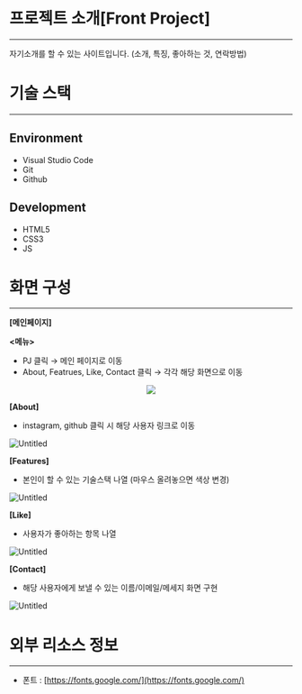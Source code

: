# 프로젝트 소개[Front Project]

---

자기소개를 할 수 있는 사이트입니다. (소개, 특징, 좋아하는 것, 연락방법)

# 기술 스택

---

## Environment

- Visual Studio Code
- Git
- Github

## Development

- HTML5
- CSS3
- JS

# 화면 구성

---

**[메인페이지]**

 **<메뉴>**

- PJ 클릭 → 메인 페이지로 이동
- About, Featrues, Like, Contact 클릭 → 각각 해당 화면으로 이동

<p align="center">
  <img src="![Untitled](https://prod-files-secure.s3.us-west-2.amazonaws.com/13e796d8-d656-46ea-ba26-4c57f70dd942/42db89d2-83e3-49c3-af00-f1258a7e3d49/Untitled.png)">
</p>

**[About]**

- instagram, github 클릭 시 해당 사용자 링크로 이동

![Untitled](https://prod-files-secure.s3.us-west-2.amazonaws.com/13e796d8-d656-46ea-ba26-4c57f70dd942/052cdd01-42b8-4498-b939-d922cd6b8700/Untitled.png)

**[Features]**

- 본인이 할 수 있는 기술스택 나열 (마우스 올려놓으면 색상 변경)

![Untitled](https://prod-files-secure.s3.us-west-2.amazonaws.com/13e796d8-d656-46ea-ba26-4c57f70dd942/670071aa-b955-471d-8e0e-2c6f9975ea42/Untitled.png)

**[Like]**

- 사용자가 좋아하는 항목 나열

![Untitled](https://prod-files-secure.s3.us-west-2.amazonaws.com/13e796d8-d656-46ea-ba26-4c57f70dd942/f4db69cb-1422-4467-b3e8-ddb58ba9b604/Untitled.png)

**[Contact]**

- 해당 사용자에게 보낼 수 있는 이름/이메일/메세지 화면 구현

![Untitled](https://prod-files-secure.s3.us-west-2.amazonaws.com/13e796d8-d656-46ea-ba26-4c57f70dd942/7f501c21-6447-43ad-bbc6-2071fd526bff/Untitled.png)

# 외부 리소스 정보

---

- 폰트 : [https://fonts.google.com/](https://fonts.google.com/)
